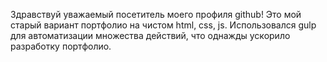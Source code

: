 Здравствуй уважаемый посетитель моего профиля github!
Это мой старый вариант портфолио на чистом html, css, js. 
Использовался gulp для автоматизации множества действий, что однажды ускорило разработку портфолио.
